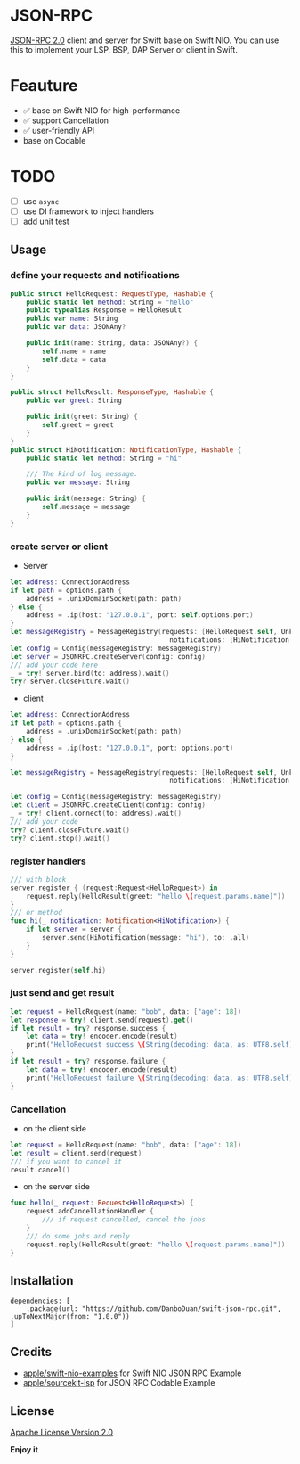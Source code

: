 # JSON-RPC

[JSON-RPC 2.0](https://www.jsonrpc.org/specification) client and server for Swift base on Swift NIO. You can use this to implement your LSP, BSP, DAP Server or client in Swift.

# Feauture

- ✅ base on Swift NIO for high-performance
- ✅ support Cancellation
- ✅ user-friendly API
- base on Codable

# TODO

- [ ] use `async` 
- [ ] use DI framework to inject handlers
- [ ] add unit test

## Usage

### define your requests and notifications

```swift
public struct HelloRequest: RequestType, Hashable {
    public static let method: String = "hello"
    public typealias Response = HelloResult
    public var name: String
    public var data: JSONAny?

    public init(name: String, data: JSONAny?) {
        self.name = name
        self.data = data
    }
}

public struct HelloResult: ResponseType, Hashable {
    public var greet: String

    public init(greet: String) {
        self.greet = greet
    }
}
public struct HiNotification: NotificationType, Hashable {
    public static let method: String = "hi"

    /// The kind of log message.
    public var message: String

    public init(message: String) {
        self.message = message
    }
}
```

### create server or client

- Server 

```swift
let address: ConnectionAddress
if let path = options.path {
    address = .unixDomainSocket(path: path)
} else {
    address = .ip(host: "127.0.0.1", port: self.options.port)
}
let messageRegistry = MessageRegistry(requests: [HelloRequest.self, UnknownRequest.self],
                                        notifications: [HiNotification.self])
let config = Config(messageRegistry: messageRegistry)
let server = JSONRPC.createServer(config: config)
/// add your code here
_ = try! server.bind(to: address).wait()
try? server.closeFuture.wait()
```

- client

```swift
let address: ConnectionAddress
if let path = options.path {
    address = .unixDomainSocket(path: path)
} else {
    address = .ip(host: "127.0.0.1", port: options.port)
}

let messageRegistry = MessageRegistry(requests: [HelloRequest.self, UnknownRequest.self],
                                        notifications: [HiNotification.self])

let config = Config(messageRegistry: messageRegistry)
let client = JSONRPC.createClient(config: config)
_ = try! client.connect(to: address).wait()
/// add your code
try? client.closeFuture.wait()
try? client.stop().wait()
```

### register handlers

```swift
/// with block
server.register { (request:Request<HelloRequest>) in
    request.reply(HelloResult(greet: "hello \(request.params.name)"))
}
/// or method
func hi(_ notification: Notification<HiNotification>) {
    if let server = server {
        server.send(HiNotification(message: "hi"), to: .all)
    }
}

server.register(self.hi)
```

### just send and get result

```swift
let request = HelloRequest(name: "bob", data: ["age": 18])
let response = try! client.send(request).get()
if let result = try? response.success {
    let data = try! encoder.encode(result)
    print("HelloRequest success \(String(decoding: data, as: UTF8.self))")
}
if let result = try? response.failure {
    let data = try! encoder.encode(result)
    print("HelloRequest failure \(String(decoding: data, as: UTF8.self))")
}
```

### Cancellation

- on the client side

```swift
let request = HelloRequest(name: "bob", data: ["age": 18])
let result = client.send(request)
/// if you want to cancel it
result.cancel()
```
- on the server side 

```swift
func hello(_ request: Request<HelloRequest>) {
    request.addCancellationHandler {
        /// if request cancelled, cancel the jobs
    }
    /// do some jobs and reply
    request.reply(HelloResult(greet: "hello \(request.params.name)"))
}

```
## Installation

```
dependencies: [
    .package(url: "https://github.com/DanboDuan/swift-json-rpc.git", .upToNextMajor(from: "1.0.0"))
]
```
## Credits

- [apple/swift-nio-examples](https://github.com/apple/swift-nio-examples) for Swift NIO JSON RPC Example
- [apple/sourcekit-lsp](https://github.com/apple/sourcekit-lsp) for JSON RPC Codable Example

## License

[Apache License Version 2.0](https://github.com/DanboDuan/swift-json-rpc/blob/master/LICENSE)




**Enjoy it**